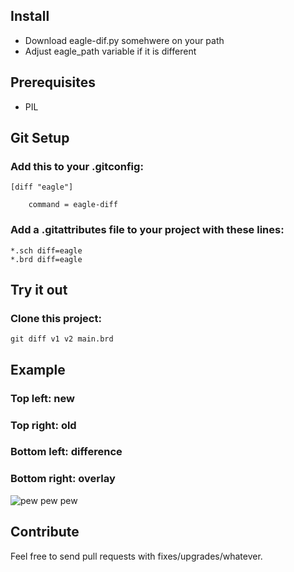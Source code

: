 ## Install
 - Download eagle-dif.py somehwere on your path
 - Adjust eagle_path variable if it is different

## Prerequisites
 - PIL

## Git Setup
### Add this to your .gitconfig:

    [diff "eagle"]

        command = eagle-diff

### Add a .gitattributes file to your project with these lines:

    *.sch diff=eagle
    *.brd diff=eagle

## Try it out
### Clone this project:
    git diff v1 v2 main.brd

## Example
### Top left: new
### Top right: old
### Bottom left: difference
### Bottom right: overlay
![pew pew pew](https://github.com/jotux/eagle-diff/raw/master/brd_example.png "lasers pew pew")

## Contribute
Feel free to send pull requests with fixes/upgrades/whatever.